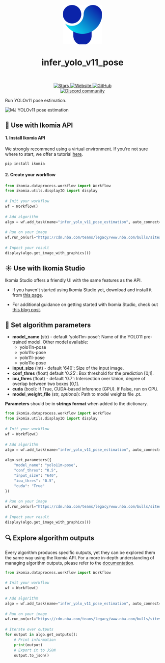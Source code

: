 <div align="center">
  <img src="images/icon.png" alt="Algorithm icon">
  <h1 align="center">infer_yolo_v11_pose</h1>
</div>
<br />
<p align="center">
    <a href="https://github.com/Ikomia-hub/infer_yolo_v11_pose">
        <img alt="Stars" src="https://img.shields.io/github/stars/Ikomia-hub/infer_yolo_v11_pose">
    </a>
    <a href="https://app.ikomia.ai/hub/">
        <img alt="Website" src="https://img.shields.io/website/http/app.ikomia.ai/en.svg?down_color=red&down_message=offline&up_message=online">
    </a>
    <a href="https://github.com/Ikomia-hub/infer_yolo_v11_pose/blob/main/LICENSE.md">
        <img alt="GitHub" src="https://img.shields.io/github/license/Ikomia-hub/infer_yolo_v11_pose.svg?color=blue">
    </a>    
    <br>
    <a href="https://discord.com/invite/82Tnw9UGGc">
        <img alt="Discord community" src="https://img.shields.io/badge/Discord-white?style=social&logo=discord">
    </a> 
</p>

Run YOLOv11 pose estimation.

![MJ YOLOv11 pose estimation](https://raw.githubusercontent.com/Ikomia-hub/infer_yolo_v11_pose_estimation/main/icons/output1.jpg)

## :rocket: Use with Ikomia API

#### 1. Install Ikomia API

We strongly recommend using a virtual environment. If you're not sure where to start, we offer a tutorial [here](https://www.ikomia.ai/blog/a-step-by-step-guide-to-creating-virtual-environments-in-python).

```sh
pip install ikomia
```

#### 2. Create your workflow


```python
from ikomia.dataprocess.workflow import Workflow
from ikomia.utils.displayIO import display

# Init your workflow
wf = Workflow()

# Add algorithm
algo = wf.add_task(name="infer_yolo_v11_pose_estimation", auto_connect=True)

# Run on your image  
wf.run_on(url="https://cdn.nba.com/teams/legacy/www.nba.com/bulls/sites/bulls/files/jordan_vs_indiana.jpg")

# Inpect your result
display(algo.get_image_with_graphics())
```

## :sunny: Use with Ikomia Studio

Ikomia Studio offers a friendly UI with the same features as the API.

- If you haven't started using Ikomia Studio yet, download and install it from [this page](https://www.ikomia.ai/studio).

- For additional guidance on getting started with Ikomia Studio, check out [this blog post](https://www.ikomia.ai/blog/how-to-get-started-with-ikomia-studio).

## :pencil: Set algorithm parameters
- **model_name** (str) - default 'yolo11m-pose': Name of the YOLO11 pre-trained model. Other model available:
    - yolo11n-pose
    - yolo11s-pose
    - yolo11l-pose
    - yolo11x-pose
- **input_size** (int) - default '640': Size of the input image.
- **conf_thres** (float) default '0.25': Box threshold for the prediction [0,1].
- **iou_thres** (float) - default '0.7': Intersection over Union, degree of overlap between two boxes [0,1].
- **cuda** (bool): If True, CUDA-based inference (GPU). If False, run on CPU.
- **model_weight_file** (str, *optional*): Path to model weights file .pt.

**Parameters** should be in **strings format**  when added to the dictionary.

```python
from ikomia.dataprocess.workflow import Workflow
from ikomia.utils.displayIO import display

# Init your workflow
wf = Workflow()

# Add algorithm
algo = wf.add_task(name="infer_yolo_v11_pose_estimation", auto_connect=True)

algo.set_parameters({
    "model_name": "yolo11m-pose",
    "conf_thres": "0.5",
    "input_size": "640",
    "iou_thres": "0.5",
    "cuda": "True"
})

# Run on your image  
wf.run_on(url="https://cdn.nba.com/teams/legacy/www.nba.com/bulls/sites/bulls/files/jordan_vs_indiana.jpg")

# Inpect your result
display(algo.get_image_with_graphics())
```

## :mag: Explore algorithm outputs

Every algorithm produces specific outputs, yet they can be explored them the same way using the Ikomia API. For a more in-depth understanding of managing algorithm outputs, please refer to the [documentation](https://ikomia-dev.github.io/python-api-documentation/advanced_guide/IO_management.html).

```python
from ikomia.dataprocess.workflow import Workflow

# Init your workflow
wf = Workflow()

# Add algorithm
algo = wf.add_task(name="infer_yolo_v11_pose_estimation", auto_connect=True)

# Run on your image  
wf.run_on(url="https://cdn.nba.com/teams/legacy/www.nba.com/bulls/sites/bulls/files/jordan_vs_indiana.jpg")

# Iterate over outputs
for output in algo.get_outputs():
    # Print information
    print(output)
    # Export it to JSON
    output.to_json()
```